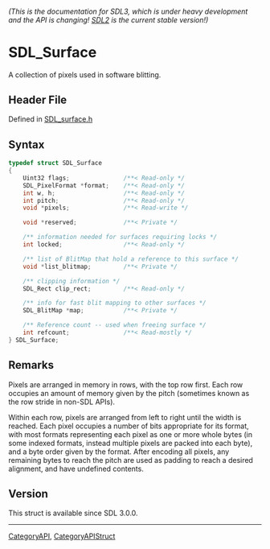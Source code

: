 ###### (This is the documentation for SDL3, which is under heavy development and the API is changing! [SDL2](https://wiki.libsdl.org/SDL2/) is the current stable version!)
# SDL_Surface

A collection of pixels used in software blitting.

## Header File

Defined in [SDL_surface.h](https://github.com/libsdl-org/SDL/blob/main/include/SDL3/SDL_surface.h)

## Syntax

```c
typedef struct SDL_Surface
{
    Uint32 flags;               /**< Read-only */
    SDL_PixelFormat *format;    /**< Read-only */
    int w, h;                   /**< Read-only */
    int pitch;                  /**< Read-only */
    void *pixels;               /**< Read-write */

    void *reserved;             /**< Private */

    /** information needed for surfaces requiring locks */
    int locked;                 /**< Read-only */

    /** list of BlitMap that hold a reference to this surface */
    void *list_blitmap;         /**< Private */

    /** clipping information */
    SDL_Rect clip_rect;         /**< Read-only */

    /** info for fast blit mapping to other surfaces */
    SDL_BlitMap *map;           /**< Private */

    /** Reference count -- used when freeing surface */
    int refcount;               /**< Read-mostly */
} SDL_Surface;
```

## Remarks

Pixels are arranged in memory in rows, with the top row first. Each row
occupies an amount of memory given by the pitch (sometimes known as the row
stride in non-SDL APIs).

Within each row, pixels are arranged from left to right until the width is
reached. Each pixel occupies a number of bits appropriate for its format,
with most formats representing each pixel as one or more whole bytes (in
some indexed formats, instead multiple pixels are packed into each byte),
and a byte order given by the format. After encoding all pixels, any
remaining bytes to reach the pitch are used as padding to reach a desired
alignment, and have undefined contents.

## Version

This struct is available since SDL 3.0.0.

----
[CategoryAPI](CategoryAPI), [CategoryAPIStruct](CategoryAPIStruct)

